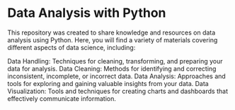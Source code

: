 # Data Analysis with Python
This repository was created to share knowledge and resources on data analysis using Python. Here, you will find a variety of materials covering different aspects of data science, including:

Data Handling: Techniques for cleaning, transforming, and preparing your data for analysis.
Data Cleaning: Methods for identifying and correcting inconsistent, incomplete, or incorrect data.
Data Analysis: Approaches and tools for exploring and gaining valuable insights from your data.
Data Visualization: Tools and techniques for creating charts and dashboards that effectively communicate information.
